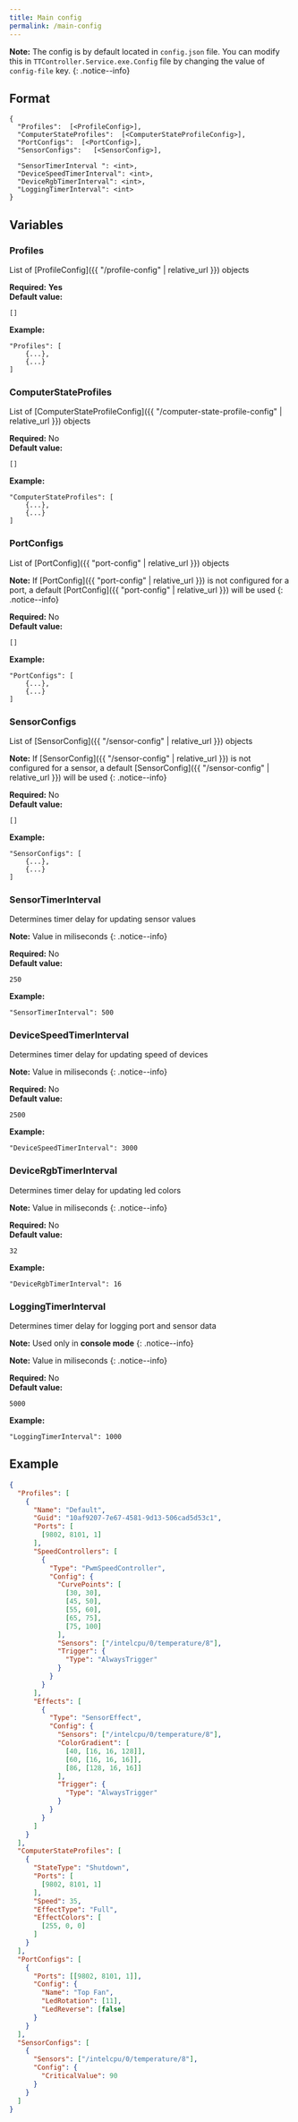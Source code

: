 ```yaml
---
title: Main config
permalink: /main-config
---
```


**Note:** The config is by default located in `config.json` file. You can modify this in `TTController.Service.exe.Config` file by changing the value of `config-file` key.
{: .notice--info}

## Format

~~~
{
  "Profiles":  [<ProfileConfig>],
  "ComputerStateProfiles":  [<ComputerStateProfileConfig>],
  "PortConfigs":  [<PortConfig>],
  "SensorConfigs":   [<SensorConfig>],

  "SensorTimerInterval ": <int>,
  "DeviceSpeedTimerInterval": <int>,
  "DeviceRgbTimerInterval": <int>,
  "LoggingTimerInterval": <int>
}
~~~

## Variables

### Profiles
<div class="variable-block" markdown="block">

List of [ProfileConfig]({{ "/profile-config" | relative_url }}) objects

**Required:** **Yes**<br>
**Default value:**

~~~
[]
~~~
**Example:**

~~~
"Profiles": [
    {...},
    {...}
]
~~~

</div>

### ComputerStateProfiles
<div class="variable-block" markdown="block">

List of [ComputerStateProfileConfig]({{ "/computer-state-profile-config" | relative_url }}) objects

**Required:** No<br>
**Default value:**

~~~
[]
~~~
**Example:**

~~~
"ComputerStateProfiles": [
    {...},
    {...}
]
~~~

</div>

### PortConfigs 
<div class="variable-block" markdown="block">

List of [PortConfig]({{ "port-config" | relative_url }}) objects<br>

**Note:** If [PortConfig]({{ "port-config" | relative_url }}) is not configured for a port, a default [PortConfig]({{ "port-config" | relative_url }}) will be used
{: .notice--info}

**Required:** No<br>
**Default value:**

~~~
[]
~~~
**Example:**

~~~
"PortConfigs": [
    {...},
    {...}
]
~~~

</div>

### SensorConfigs
<div class="variable-block" markdown="block">

List of [SensorConfig]({{ "/sensor-config" | relative_url }}) objects

**Note:** If [SensorConfig]({{ "/sensor-config" | relative_url }}) is not configured for a sensor, a default [SensorConfig]({{ "/sensor-config" | relative_url }}) will be used
{: .notice--info}

**Required:** No<br>
**Default value:**

~~~
[]
~~~
**Example:**

~~~
"SensorConfigs": [
    {...},
    {...}
]
~~~

</div>

### SensorTimerInterval 
<div class="variable-block" markdown="block">

Determines timer delay for updating sensor values

**Note:** Value in miliseconds
{: .notice--info}

**Required:** No<br>
**Default value:**

~~~
250
~~~
**Example:**

~~~
"SensorTimerInterval": 500
~~~

</div>

### DeviceSpeedTimerInterval
<div class="variable-block" markdown="block">

Determines timer delay for updating speed of devices

**Note:** Value in miliseconds
{: .notice--info}

**Required:** No<br>
**Default value:**

~~~
2500
~~~
**Example:**

~~~
"DeviceSpeedTimerInterval": 3000
~~~

</div>

### DeviceRgbTimerInterval
<div class="variable-block" markdown="block">

Determines timer delay for updating led colors

**Note:** Value in miliseconds
{: .notice--info}

**Required:** No<br>
**Default value:**

~~~
32
~~~
**Example:**

~~~
"DeviceRgbTimerInterval": 16
~~~

</div>

### LoggingTimerInterval
<div class="variable-block" markdown="block">

Determines timer delay for logging port and sensor data

**Note:** Used only in **console mode**
{: .notice--info}

**Note:** Value in miliseconds
{: .notice--info}

**Required:** No<br>
**Default value:**

~~~
5000
~~~
**Example:**

~~~
"LoggingTimerInterval": 1000
~~~

</div>

## Example

~~~ json
{
  "Profiles": [
    {
      "Name": "Default",
      "Guid": "10af9207-7e67-4581-9d13-506cad5d53c1",
      "Ports": [
        [9802, 8101, 1]
      ],
      "SpeedControllers": [
        {
          "Type": "PwmSpeedController", 
          "Config": {
            "CurvePoints": [
              [30, 30],
              [45, 50],
              [55, 60],
              [65, 75],
              [75, 100]
            ],
            "Sensors": ["/intelcpu/0/temperature/8"],
            "Trigger": {
              "Type": "AlwaysTrigger"
            }
          }
        }
      ],
      "Effects": [
        {
          "Type": "SensorEffect",
          "Config": {
            "Sensors": ["/intelcpu/0/temperature/8"],
            "ColorGradient": [
              [40, [16, 16, 128]],
              [60, [16, 16, 16]],
              [86, [128, 16, 16]]
            ],
            "Trigger": {
              "Type": "AlwaysTrigger"
            }
          }
        }
      ]
    }
  ],
  "ComputerStateProfiles": [
    {
      "StateType": "Shutdown",
      "Ports": [
        [9802, 8101, 1]
      ],
      "Speed": 35,
      "EffectType": "Full",
      "EffectColors": [
        [255, 0, 0]
      ]
    }
  ],
  "PortConfigs": [
    {
      "Ports": [[9802, 8101, 1]],
      "Config": {
        "Name": "Top Fan",
        "LedRotation": [11],
        "LedReverse": [false]
      }
    }
  ],
  "SensorConfigs": [
    {
      "Sensors": ["/intelcpu/0/temperature/8"],
      "Config": {
        "CriticalValue": 90
      }
    }
  ]
}
~~~